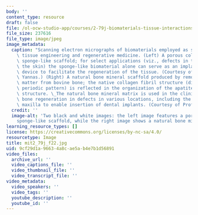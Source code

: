 ```yaml
---
body: ''
content_type: resource
draft: false
file: /ol-ocw-studio-app/courses/2-79j-biomaterials-tissue-interactions-fall-2022/mit2_79j_f22.jpg
file_size: 237616
file_type: image/jpeg
image_metadata:
  caption: "Scanning electron micrographs of biomaterials employed as scaffolds for\
    \ tissue engineering and regenerative medicine. (Left) A porous collagen-glycosaminoglycan\
    \ sponge-like scaffold; for select applications (viz., defects in the dermis of\
    \ the skin) the sponge-like biomaterial alone can serve as an implantable medical\
    \ device to facilitate the regeneration of the tissue. (Courtesy of Prof. Ioannis\
    \ Yannas.) (Right) A natural bone mineral scaffold produced by removing the organic\
    \ matter from bovine bone; the native collagen fibril structure (diameter and\
    \ periodic pattern) is reflected in the organization of the apatite crystallite\
    \ structure. \_The natural bone mineral matrix is used in the clinic to facilitate\
    \ bone regeneration in defects in various locations, including the mandible and\
    \ maxilla to enable insertion of dental implants. (Courtesy of Prof. Myron Spector.)"
  credit: ''
  image-alt: 'Two black and white images: the left image features a porous collagen-glycosaminoglycan
    sponge-like scaffold, while the right image shows a natural bone mineral scaffold.'
learning_resource_types: []
license: https://creativecommons.org/licenses/by-nc-sa/4.0/
resourcetype: Image
title: mit2_79j_f22.jpg
uid: 9cf29d1a-9663-4a8c-ae5a-b4e7b1d56891
video_files:
  archive_url: ''
  video_captions_file: ''
  video_thumbnail_file: ''
  video_transcript_file: ''
video_metadata:
  video_speakers: ''
  video_tags: ''
  youtube_description: ''
  youtube_id: ''
---
```

